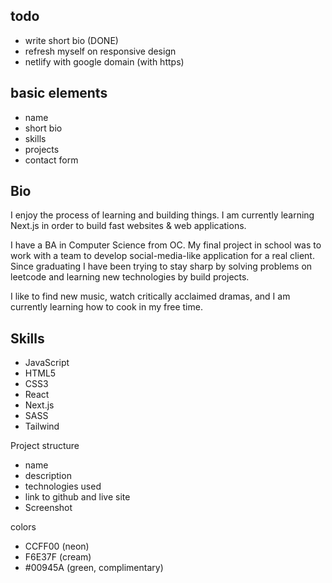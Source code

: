 ## todo
- write short bio (DONE)
- refresh myself on responsive design
- netlify with google domain (with https)

## basic elements
- name
- short bio
- skills
- projects
- contact form

## Bio
I enjoy the process of learning and building things. I am currently learning Next.js in order to build fast websites & web applications.

I have a BA in Computer Science from OC. My final project in school was to work with a team to develop social-media-like application for a real client. Since graduating I have been trying to stay sharp by solving problems on leetcode and learning new technologies by build projects.

I like to find new music, watch critically acclaimed dramas, and I am currently learning how to cook in my free time.

## Skills
- JavaScript
- HTML5
- CSS3
- React
- Next.js
- SASS
- Tailwind

Project structure
- name
- description
- technologies used
- link to github and live site
- Screenshot


colors
- CCFF00 (neon)
- F6E37F (cream)
- #00945A (green, complimentary)
